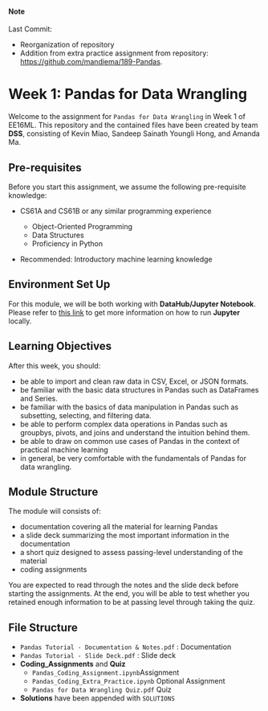 #### Note
Last Commit:
- Reorganization of repository
- Addition from extra practice assignment from repository: https://github.com/mandiema/189-Pandas.

# Week 1: Pandas for Data Wrangling

Welcome to the assignment for `Pandas for Data Wrangling` in Week 1 of EE16ML.
This repository and the contained files have been created by team **DSS**, consisting of Kevin Miao, Sandeep Sainath Youngli Hong, and Amanda Ma.

## Pre-requisites

Before you start this assignment, we assume the following pre-requisite knowledge:

- CS61A and CS61B or any similar programming experience
  - Object-Oriented Programming
  - Data Structures
  - Proficiency in Python

- Recommended: Introductory machine learning knowledge

## Environment Set Up

For this module, we will be both working with **DataHub/Jupyter Notebook**. Please refer to [this link](https://jupyter.org/install) to get more information on how to run **Jupyter** locally.

## Learning Objectives

After this week, you should:

- be able to import and clean raw data in CSV, Excel, or JSON formats.
- be familiar with the basic data structures in Pandas such as DataFrames and Series.
- be familiar with the basics of data manipulation in Pandas such as subsetting, selecting, and filtering data.
- be able to perform complex data operations in Pandas such as groupbys, pivots, and joins and understand the intuition behind them.
- be able to draw on common use cases of Pandas in the context of practical machine learning
- in general, be very comfortable with the fundamentals of Pandas for data wrangling.

## Module Structure

The module will consists of:
- documentation covering all the material for learning Pandas
- a slide deck summarizing the most important information in the documentation
- a short quiz designed to assess passing-level understanding of the material
- coding assignments

You are expected to read through the notes and the slide deck before starting the assignments. At the end, you will be able to test whether you retained enough information to be at passing level through taking the quiz.

## File Structure

- `Pandas Tutorial - Documentation & Notes.pdf` : Documentation
- `Pandas Tutorial - Slide Deck.pdf` : Slide deck
- **Coding_Assignments** and **Quiz**
  - `Pandas_Coding_Assignment.ipynb`Assignment
  - `Pandas_Coding_Extra_Practice.ipynb` Optional Assignment
  - `Pandas for Data Wrangling Quiz.pdf` Quiz
- **Solutions** have been appended with `SOLUTIONS`
